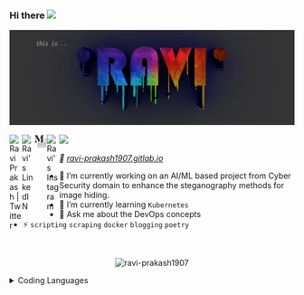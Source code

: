 ### Hi there <img src="https://media.giphy.com/media/hvRJCLFzcasrR4ia7z/giphy.gif" width="25px"> 
![banner](assets/banner.jpeg)

<a href="https://twitter.com/73MP0R4L">
  <img align="left" alt="Ravi Prakash | Twitter" width="22px" src="https://raw.githubusercontent.com/peterthehan/peterthehan/master/assets/twitter.svg" />
</a>
<a href="https://www.linkedin.com/in/ravi-prakash1907/">
  <img align="left" alt="Ravi's LinkedIN" width="22px" src="https://raw.githubusercontent.com/peterthehan/peterthehan/master/assets/linkedin.svg" />
</a>
<a href="https://ravi-prakash1907.medium.com/">
  <img align="left" alt="Ravi's Medium" width="22px" src="./assets/medium.png" />
</a>
<a href="https://www.instagram.com/ravi_prakash1907/">
  <img align="left" alt="Ravi's Instagram" width="22px" src="https://camo.githubusercontent.com/c9dacf0f25a1489fdbc6c0d2b41cda58b77fa210a13a886d6f99e027adfbd358/68747470733a2f2f6564656e742e6769746875622e696f2f537570657254696e7949636f6e732f696d616765732f7376672f696e7374616772616d2e737667" />
</a>

![](https://visitor-badge.glitch.me/badge?page_id=ravi-prakash1907.ravi-prakash1907)  

_🔗 [ravi-prakash1907.gitlab.io](http://ravi-prakash1907.gitlab.io/)_

<!--
**ravi-prakash1907/ravi-prakash1907**
-->

- 🔭 I’m currently working on an AI/ML based project from Cyber Security domain to enhance the steganography methods for image hiding.
- 🌱 I’m currently learning `Kubernetes`  <!-- 👯 I’m looking to collaborate on short term `Data Analysis` projects-->
- 💬 Ask me about the DevOps concepts
- ⚡ `scripting` `scraping` `docker` `blogging` `poetry`  

<br />


<p align="center"> <img src="https://github-readme-stats.vercel.app/api?username=ravi-prakash1907&show_icons=true&theme=gotham" alt="ravi-prakash1907" />

<details>  
  <summary>
    Coding Languages
  </summary>    
  <p align="center"> <img src="https://github-readme-stats.vercel.app/api/top-langs?username=ravi-prakash1907&show_icons=true&theme=gotham" alt="ravi-prakash1907" />

</details>


